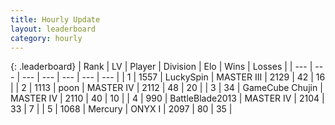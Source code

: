 ```yaml
---
title: Hourly Update
layout: leaderboard
category: hourly
---
```


{: .leaderboard}
| Rank | LV | Player | Division | Elo | Wins | Losses |
| --- | --- | --- | --- | --- | --- | --- |
| <span data-change="0">1</span> | 1557 | <span title="ID: 498412">LuckySpin</span> | MASTER III | <span data-change="-9">2129</span> | <span data-change="1">42</span> | <span data-change="1">16</span> |
| <span data-change="1">2</span> | 1113 | <span title="ID: 540690">poon</span> | MASTER IV | <span data-change="14">2112</span> | <span data-change="1">48</span> | <span data-change="0">20</span> |
| <span data-change="-1">3</span> | 34 | <span title="ID: 754306">GameCube Chujin</span> | MASTER IV | <span data-change="6">2110</span> | <span data-change="1">40</span> | <span data-change="0">10</span> |
| <span data-change="1">4</span> | 990 | <span title="ID: 12051">BattleBlade2013</span> | MASTER IV | <span data-change="22">2104</span> | <span data-change="2">33</span> | <span data-change="0">7</span> |
| <span data-change="-1">5</span> | 1068 | <span title="ID: 692745">Mercury</span> | ONYX I | <span data-change="0">2097</span> | <span data-change="0">80</span> | <span data-change="0">35</span> |